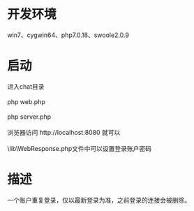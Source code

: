 # 开发环境
win7、cygwin64、php7.0.18、swoole2.0.9
# 启动
进入chat目录<br>
<br>
php web.php<br>
<br>
php server.php<br>
<br>
浏览器访问 http://localhost:8080 就可以<br>
<br>
\lib\WebResponse.php文件中可以设置登录账户密码
# 描述
一个账户重复登录，仅以最新登录为准，之前登录的连接会被删除。

